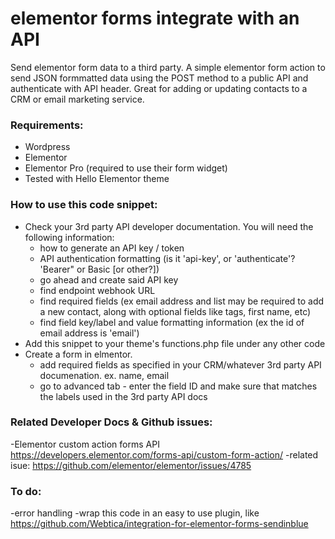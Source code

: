 # elementor forms integrate with an API
Send elementor form data to a third party. A simple elementor form action to send JSON formmatted data using the POST method to a public API and authenticate with API header. Great for adding or updating contacts to a CRM or email marketing service.

### Requirements:
- Wordpress
- Elementor
- Elementor Pro (required to use their form widget)
- Tested with Hello Elementor theme

### How to use this code snippet:
- Check your 3rd party API developer documentation. You will need the following information:
  - how to generate an API key / token
  - API authentication formatting (is it 'api-key', or 'authenticate'? 'Bearer" or Basic [or other?]) 
  - go ahead and create said API key
  - find endpoint webhook URL
  - find required fields (ex email address and list may be required to add a new contact, along with optional fields like tags, first name, etc)
  - find field key/label and value formatting information (ex the id of email address is 'email')
- Add this snippet to your theme's functions.php file under any other code
- Create a form in elmentor. 
  - add required fields as specified in your CRM/whatever 3rd party API documenation. ex. name, email
  - go to advanced tab - enter the field ID and make sure that matches the labels used in the 3rd party API docs

### Related Developer Docs & Github issues:
-Elementor custom action forms API https://developers.elementor.com/forms-api/custom-form-action/
-related isue: https://github.com/elementor/elementor/issues/4785

### To do:
-error handling
-wrap this code in an easy to use plugin, like https://github.com/Webtica/integration-for-elementor-forms-sendinblue
